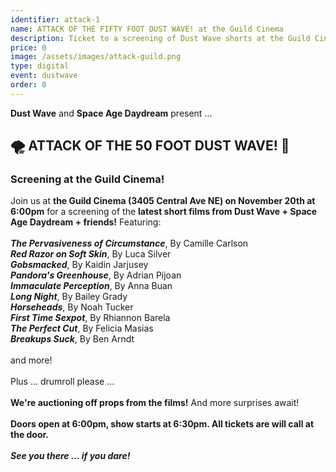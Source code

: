 ```yaml
---
identifier: attack-1
name: ATTACK OF THE FIFTY FOOT DUST WAVE! at the Guild Cinema
description: Ticket to a screening of Dust Wave shorts at the Guild Cinema
price: 0
image: /assets/images/attack-guild.png
type: digital
event: dustwave
order: 0
---
```

<strong>Dust Wave</strong> and <strong>Space Age Daydream</strong> present ...
<br>
<h2>🌪️ ATTACK OF THE 50 FOOT DUST WAVE! 👋</h2>
<h3>Screening at the Guild Cinema!</h3>
Join us at <strong>the Guild Cinema (3405 Central Ave NE) on November 20th at 6:00pm</strong> for a screening of the <strong>latest short films from Dust Wave + Space Age Daydream + friends!</strong> Featuring:
<br><br>
<strong><i>The Pervasiveness of Circumstance</i></strong>, By Camille Carlson<br>
<strong><i>Red Razor on Soft Skin</i></strong>, By Luca Silver<br>
<strong><i>Gobsmacked</i></strong>, By Kaidin Jarjusey<br>
<strong><i>Pandora's Greenhouse</i></strong>, By Adrian Pijoan<br>
<strong><i>Immaculate Perception</i></strong>, By Anna Buan<br>
<strong><i>Long Night</i></strong>, By Bailey Grady<br>
<strong><i>Horseheads</i></strong>, By Noah Tucker<br>
<strong><i>First Time Sexpot</i></strong>, By Rhiannon Barela<br>
<strong><i>The Perfect Cut</i></strong>, By Felicia Masias<br>
<strong><i>Breakups Suck</i></strong>, By Ben Arndt<br><br>
and more!
<br><br>
Plus ... drumroll please ...
<br><br>
<strong>We're auctioning off props from the films!</strong> And more surprises await!
<br><br>
<strong>Doors open at 6:00pm, show starts at 6:30pm. All tickets are will call at the door.</strong>
<br><br>
<strong><i>See you there ... if you dare!</i></strong>